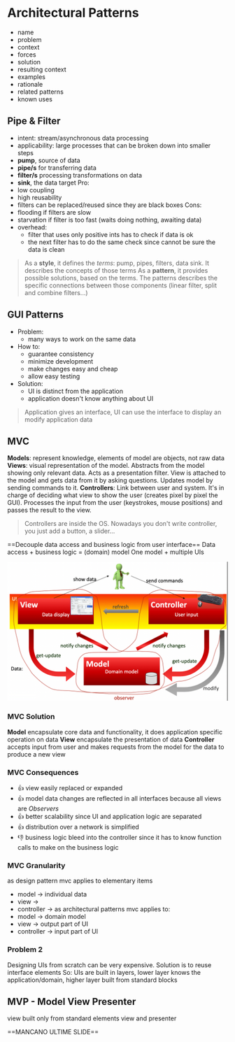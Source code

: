 # Architectural Patterns
- name
- problem
- context
- forces
- solution
- resulting context
- examples
- rationale
- related patterns
- known uses

## Pipe &  Filter
- intent: stream/asynchronous data processing
- applicability: large processes that can be broken down into smaller steps
- **pump**, source of data
- **pipe/s** for transferring data
- **filter/s** processing transformations on data
- **sink**, the data target
Pro:
- low coupling
- high reusability
- filters can be replaced/reused since they are black boxes
Cons:
- flooding if filters are slow
- starvation if filter is too fast (waits doing nothing, awaiting data)
- overhead:
	- filter that uses only positive ints has to check if data is ok
	- the next filter has to do the same check since cannot be sure the data is clean

> As a **style**, it defines the *terms*: pump, pipes, filters, data sink. It describes the concepts of those terms
> As a **pattern**, it provides possible solutions, based on the terms. The patterns describes the specific connections between those components (linear filter, split and combine filters...)


## GUI Patterns

- Problem:
	- many ways to work on the same data
- How to:
	- guarantee consistency
	- minimize development
	- make changes easy and cheap
	- allow easy testing
- Solution:
	- UI is distinct from the application
	- application doesn't know anything about UI

> Application gives an interface, UI can use the interface to display an modify application data

## MVC

**Models**: represent knowledge, elements of model are objects, not raw data
**Views**: visual representation of the model. Abstracts from the model showing only relevant data. Acts as a presentation filter. View is attached to the model and gets data from it by asking questions. Updates model by sending commands to it.
**Controllers**: Link between user and system. It's in charge of deciding what view to show the user (creates pixel by pixel the GUI). Processes the input from the user (keystrokes, mouse positions) and passes the result to the view.

> Controllers are inside the OS. Nowadays you don't write controller, you just add a button, a slider...

==Decouple data access and business logic from user interface==
Data access + business logic = (domain) model
One model + multiple UIs

![](src/SCR-20221011-eid.png)

### MVC Solution
**Model** encapsulate core data and functionality, it does application specific operation on data
**View** encapsulate the presentation of data
**Controller** accepts input from user and makes requests from the model for the data to produce a new view

### MVC Consequences
- 👍 view easily replaced or expanded
- 👍 model data changes are reflected in all interfaces because all views are *Observers*
- 👍 better scalability since UI and application logic are separated
- 👍 distribution over a network is simplified
- 👎 business logic bleed into the controller since it has to know function calls to make on the business logic

### MVC Granularity
as design pattern mvc applies to elementary items
- model → individual data
- view →
- controller → 
as architectural patterns mvc applies to:
- model → domain model
- view → output part of UI
- controller → input part of UI

### Problem 2
Designing UIs from scratch can be very expensive.
Solution is to reuse interface elements
So: UIs are built in layers, lower layer knows the application/domain, higher layer built from standard blocks

## MVP - Model View Presenter
view built only from standard elements
view and presenter

==MANCANO ULTIME SLIDE==